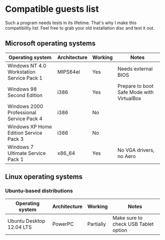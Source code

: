 # Compatible guests list

Such a program needs tests in its lifetime. That's why I make this compatibility list. Feel free to grab your old installation disc and test it out.

## Microsoft operating systems

| Operating system                          | Architecture | Working             | Notes                                     |
| ----------------------------------------- | ------------ | ------------------- | ----------------------------------------- |
| Windows NT 4.0 Workstation Service Pack 1 | MIPS64el     | Yes                 | Needs external BIOS                       |
| Windows 98 Second Edition                 | i386         | Yes                 | Prepare to boot Safe Mode with VirtualBox |
| Windows 2000 Professional Service Pack 4  | i386         | No                  |                                           |
| Windows XP Home Edition Service Pack 3    | i386         | No                  |                                           |
| Windows 7 Ultimate Service Pack 1         | x86_64       | Yes                 | No VGA drivers, no Aero                   |

## Linux operating systems

### Ubuntu-based distributions

| Operating system                          | Architecture | Working             | Notes                                     |
| ----------------------------------------- | ------------ | ------------------- | ----------------------------------------- |
| Ubuntu Desktop 12.04 LTS                  | PowerPC      | Partially           | Make sure to check USB Tablet option      |
